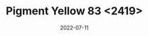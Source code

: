 ---
supplier:
- 杭州彩瑞
counter-type-of: 
c.i.:
- Pigment Yellow 83
annual-output: 
alias:
- P.Y83<2419>
strength: 
origin-source-of: 
tax-return: 
title: Pigment Yellow 83 <2419>
tags:
categories:
date: 2022-07-11
lastMod: 2022-07-11
---